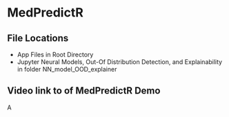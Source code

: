 # MedPredictR

## File Locations 
- App Files in Root Directory
- Jupyter Neural Models, Out-Of Distribution Detection, and Explainability in folder NN_model_OOD_explainer

## Video link to of MedPredictR Demo
A
